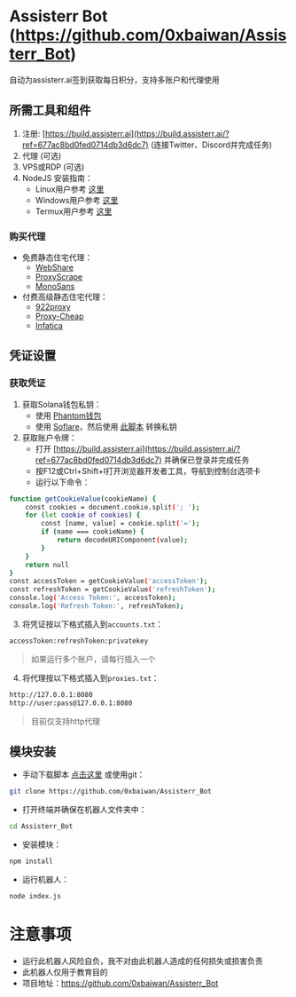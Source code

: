 # Assisterr Bot (https://github.com/0xbaiwan/Assisterr_Bot)
自动为assisterr.ai签到获取每日积分，支持多账户和代理使用

## 所需工具和组件
1. 注册: [https://build.assisterr.ai](https://build.assisterr.ai/?ref=677ac8bd0fed0714db3d6dc7) (连接Twitter、Discord并完成任务)
2. 代理 (可选)
3. VPS或RDP (可选)
4. NodeJS 安装指南：
   - Linux用户参考 [这里](https://www.digitalocean.com/community/tutorials/how-to-install-node-js-on-ubuntu-22-04)
   - Windows用户参考 [这里](https://www.youtube.com/watch?v=La6kH33-AVM&ab_channel=TheCodeCity)
   - Termux用户参考 [这里](https://www.youtube.com/watch?v=5NceYSU4uFI&ab_channel=VectorM%3A)

### 购买代理
- 免费静态住宅代理：
   - [WebShare](https://www.webshare.io/?referral_code=p7k7whpdu2jg)
   - [ProxyScrape](https://proxyscrape.com/?ref=odk1mmj)
   - [MonoSans](https://github.com/monosans/proxy-list)
- 付费高级静态住宅代理：
   - [922proxy](https://www.922proxy.com/register?inviter_code=d03d4fed)
   - [Proxy-Cheap](https://app.proxy-cheap.com/r/JysUiH)
   - [Infatica](https://dashboard.infatica.io/aff.php?aff=544)

## 凭证设置

### 获取凭证
1. 获取Solana钱包私钥：
   - 使用 [Phantom钱包](https://www.youtube.com/watch?v=xS5VllDRyMc)
   - 使用 [Soflare](https://www.youtube.com/watch?v=HYNKAhQjwLU)，然后使用 [此脚本](https://gist.github.com/im-hanzou/bb5569806875168b47458a56334bbe60) 转换私钥
2. 获取账户令牌：
   - 打开 [https://build.assisterr.ai](https://build.assisterr.ai/?ref=677ac8bd0fed0714db3d6dc7) 并确保已登录并完成任务
   - 按F12或Ctrl+Shift+I打开浏览器开发者工具，导航到控制台选项卡
   - 运行以下命令：
```bash
function getCookieValue(cookieName) {
    const cookies = document.cookie.split('; ');
    for (let cookie of cookies) {
        const [name, value] = cookie.split('=');
        if (name === cookieName) {
            return decodeURIComponent(value);
        }
    }
    return null
}
const accessToken = getCookieValue('accessToken');
const refreshToken = getCookieValue('refreshToken');
console.log('Access Token:', accessToken);
console.log('Refresh Token:', refreshToken);
```
3. 将凭证按以下格式插入到``accounts.txt``：
```bash
accessToken:refreshToken:privatekey
```
> 如果运行多个账户，请每行插入一个
4. 将代理按以下格式插入到``proxies.txt``：
```bash
http://127.0.0.1:8080
http://user:pass@127.0.0.1:8080
```
> 目前仅支持http代理

## 模块安装
- 手动下载脚本 [点击这里](https://github.com/0xbaiwan/Assisterr_Bot/archive/refs/heads/main.zip) 或使用git：
```bash
git clone https://github.com/0xbaiwan/Assisterr_Bot
```
- 打开终端并确保在机器人文件夹中：
```bash
cd Assisterr_Bot
```
- 安装模块：
```bash
npm install
```
- 运行机器人：
```bash
node index.js
```

# 注意事项
- 运行此机器人风险自负，我不对由此机器人造成的任何损失或损害负责
- 此机器人仅用于教育目的
- 项目地址：https://github.com/0xbaiwan/Assisterr_Bot
